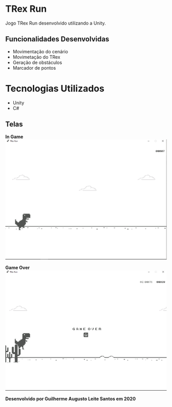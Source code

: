 # TRex Run
Jogo TRex Run desenvolvido utilizando a Unity.

## Funcionalidades Desenvolvidas
* Movimentação do cenário
* Movimetação do TRex
* Geração de obstáculos
* Marcador de pontos

# Tecnologias Utilizados
* Unity
* C#

## Telas
**In Game** <br/>
![In Game](https://github.com/guilhermegals/Imagens/blob/master/TrexRunInGame.png "In Game")

**Game Over** <br/>
![Game Over](https://github.com/guilhermegals/Imagens/blob/master/TrexRunGameOver.png "Game Over")

**Desenvolvido por Guilherme Augusto Leite Santos em 2020**
